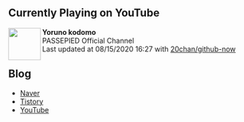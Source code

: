 ## Currently Playing on YouTube

[<img align="left" height="65" src="https://yt3.ggpht.com/a/AATXAJz8nFEtgbreiXRrTX2HRFeYL63vor0mASRlExBJ=s88-c-k-c0xffffffff-no-nd-rj">](https://www.youtube.com/channel/UCOlwKMvGABA-C9wB3dlAxaQ)

**Yoruno kodomo**  
PASSEPIED Official Channel  
Last updated at 08/15/2020 16:27 with [20chan/github-now](https://github.com/20chan/github-now)

## Blog

- [Naver](http://blog.naver.com/neurowhai)
- [Tistory](http://neurowhai.tistory.com/)
- [YouTube](https://www.youtube.com/channel/UCB_v1xU6laBHOeH6z4L-Mtw)

